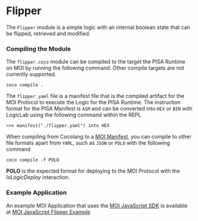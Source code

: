 # Flipper 
The `Flipper` module is a simple logic with an internal 
boolean state that can be flipped, retrieved and modified.

### Compiling the Module
The `flipper.coco` module can be compiled to the target the PISA Runtime on MOI
by running the following command. Other compile targets are not currently supported.
```shell
coco compile .
```

The `flipper.yaml` file is a manifest file that is the compiled artifact for 
the MOI Protocol to execute the Logic for the PISA Runtime. The instruction 
format for the PISA Manifest is `ASM` and can be converted into `HEX` or `BIN` 
with LogicLab using the following command within the REPL
```
>>> manifest("./flipper.yaml") into HEX
```

When compiling from Cocolang to a [MOI Manifest](https://sarvalabs.notion.site/Logic-Manifest-Standard-93f5fee1af8d4c3cad155b9827b97930?pvs=4), 
you can compile to other file formats apart from `YAML`, such as `JSON` or `POLO` with the following command
```shell
coco compile -f POLO
```

**POLO** is the expected format for deploying to the MOI Protocol with the _IxLogicDeploy_ interaction.

### Example Application
An example MOI Application that uses the [MOI JavaScript SDK](https://www.npmjs.com/package/js-moi-sdk) 
is available at [MOI JavaScript Flipper Example](https://github.com/sarvalabs/js-moi-examples/flipper)